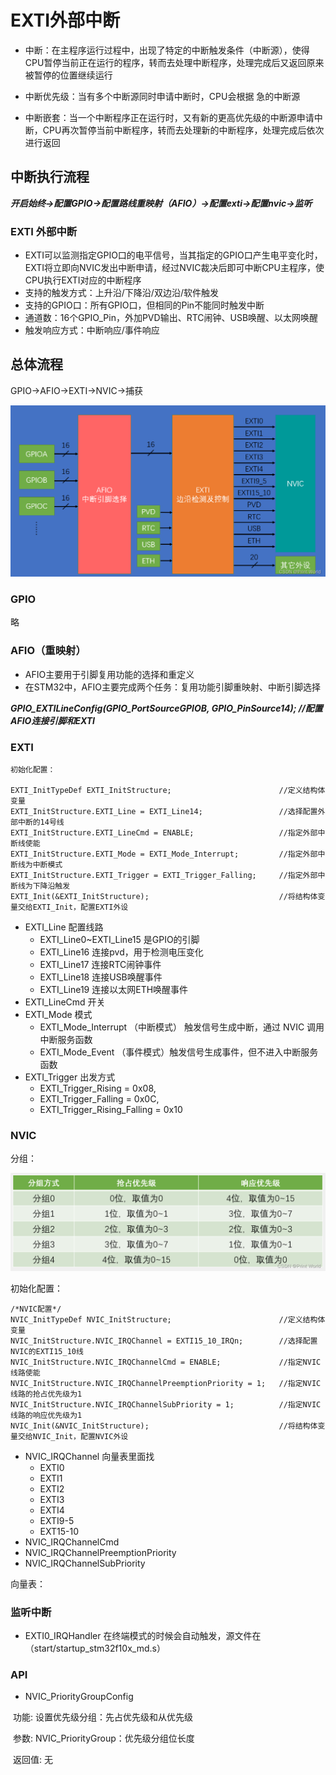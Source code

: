 # EXTI外部中断

+ 中断：在主程序运行过程中，出现了特定的中断触发条件（中断源），使得CPU暂停当前正在运行的程序，转而去处理中断程序，处理完成后又返回原来被暂停的位置继续运行

+ 中断优先级：当有多个中断源同时申请中断时，CPU会根据 急的中断源

+ 中断嵌套：当一个中断程序正在运行时，又有新的更高优先级的中断源申请中断，CPU再次暂停当前中断程序，转而去处理新的中断程序，处理完成后依次进行返回

## 中断执行流程

***开启始终->配置GPIO->配置路线重映射（AFIO）->配置exti->配置nvic->监听***



### EXTI 外部中断

+ EXTI可以监测指定GPIO口的电平信号，当其指定的GPIO口产生电平变化时，EXTI将立即向NVIC发出中断申请，经过NVIC裁决后即可中断CPU主程序，使CPU执行EXTI对应的中断程序
+ 支持的触发方式：上升沿/下降沿/双边沿/软件触发
+ 支持的GPIO口：所有GPIO口，但相同的Pin不能同时触发中断
+ 通道数：16个GPIO_Pin，外加PVD输出、RTC闹钟、USB唤醒、以太网唤醒
+ 触发响应方式：中断响应/事件响应

## 总体流程

GPIO->AFIO->EXTI->NVIC->捕获

![nvic结构](../images/中断/EXTI基本结构.png)



### GPIO

略



### AFIO（重映射）

- AFIO主要用于引脚复用功能的选择和重定义
- 在STM32中，AFIO主要完成两个任务：复用功能引脚重映射、中断引脚选择



***GPIO_EXTILineConfig(GPIO_PortSourceGPIOB, GPIO_PinSource14); //配置AFIO连接引脚和EXTI***





### EXTI

	初始化配置：
	
	EXTI_InitTypeDef EXTI_InitStructure;						//定义结构体变量
	EXTI_InitStructure.EXTI_Line = EXTI_Line14;					//选择配置外部中断的14号线
	EXTI_InitStructure.EXTI_LineCmd = ENABLE;					//指定外部中断线使能
	EXTI_InitStructure.EXTI_Mode = EXTI_Mode_Interrupt;			//指定外部中断线为中断模式
	EXTI_InitStructure.EXTI_Trigger = EXTI_Trigger_Falling;		//指定外部中断线为下降沿触发
	EXTI_Init(&EXTI_InitStructure);								//将结构体变量交给EXTI_Init，配置EXTI外设

+ EXTI_Line   配置线路
  + EXTI_Line0~EXTI_Line15 是GPIO的引脚
  + EXTI_Line16 连接pvd，用于检测电压变化
  + EXTI_Line17 连接RTC闹钟事件
  + EXTI_Line18 连接USB唤醒事件
  + EXTI_Line19 连接以太网ETH唤醒事件
+ EXTI_LineCmd 开关
+ EXTI_Mode 模式
  +   EXTI_Mode_Interrupt （中断模式）  触发信号生成中断，通过 NVIC 调用中断服务函数
  +   EXTI_Mode_Event （事件模式）触发信号生成事件，但不进入中断服务函数
+ EXTI_Trigger 出发方式
  +  EXTI_Trigger_Rising = 0x08,
  +  EXTI_Trigger_Falling = 0x0C,  
  +  EXTI_Trigger_Rising_Falling = 0x10



### NVIC

分组：

![nvic优先级](../images/中断/nvic优先级.png)

初始化配置：

	/*NVIC配置*/
	NVIC_InitTypeDef NVIC_InitStructure;						//定义结构体变量
	NVIC_InitStructure.NVIC_IRQChannel = EXTI15_10_IRQn;		//选择配置NVIC的EXTI15_10线
	NVIC_InitStructure.NVIC_IRQChannelCmd = ENABLE;				//指定NVIC线路使能
	NVIC_InitStructure.NVIC_IRQChannelPreemptionPriority = 1;	//指定NVIC线路的抢占优先级为1
	NVIC_InitStructure.NVIC_IRQChannelSubPriority = 1;			//指定NVIC线路的响应优先级为1
	NVIC_Init(&NVIC_InitStructure);								//将结构体变量交给NVIC_Init，配置NVIC外设

+ NVIC_IRQChannel  向量表里面找
  + EXTI0
  + EXTI1
  + EXTI2
  + EXTI3
  + EXTI4
  + EXTI9-5
  + EXT15-10
+ NVIC_IRQChannelCmd
+ NVIC_IRQChannelPreemptionPriority
+ NVIC_IRQChannelSubPriority

向量表：



### 监听中断

+  EXTI0_IRQHandler 在终端模式的时候会自动触发，源文件在（start/startup_stm32f10x_md.s）









### API

+ NVIC_PriorityGroupConfig

​	功能: 设置优先级分组：先占优先级和从优先级 

​	参数:    NVIC_PriorityGroup：优先级分组位长度      

​	返回值: 无

​	

















